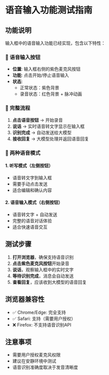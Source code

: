 # 语音输入功能测试指南

## 功能说明

输入框中的语音输入功能已经实现，包含以下特性：

### 🎤 语音输入按钮
- **位置**: 输入框右侧的紫色麦克风按钮
- **功能**: 点击开始/停止语音输入
- **状态**: 
  - 正常状态：紫色背景
  - 录音状态：红色背景 + 脉冲动画

### 🔄 完整流程
1. **点击语音按钮** → 开始录音
2. **说话** → 实时语音转文字显示在输入框
3. **识别完成** → 自动发送给大模型
4. **接收回复** → 大模型处理并返回语音回复

### 🎯 两种语音模式

#### 1. 听写模式（左侧按钮）
- 语音转文字到输入框
- 需要手动点击发送
- 适合编辑和确认内容

#### 2. 语音输入模式（右侧按钮）
- 语音转文字 + 自动发送
- 完整的语音对话体验
- 适合快速语音交互

## 测试步骤

1. **打开浏览器**，确保支持语音识别
2. **点击紫色麦克风按钮**开始录音
3. **说话**，观察输入框中的实时文字
4. **等待识别完成**，消息会自动发送
5. **查看回复**，应该收到大模型的语音回复

## 浏览器兼容性

- ✅ Chrome/Edge: 完全支持
- ✅ Safari: 支持（需要用户授权）
- ❌ Firefox: 不支持语音识别API

## 注意事项

- 需要用户授权麦克风权限
- 建议在安静环境中测试
- 语音识别准确度取决于发音清晰度
